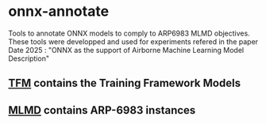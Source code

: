 # onnx-annotate
Tools to annotate ONNX models to comply to ARP6983 MLMD objectives.
These tools were developped and used for experiments refered in the paper Date 2025 : "ONNX as the support of Airborne Machine Learning Model Description"

## [TFM](TFM) contains the Training Framework Models
## [MLMD](MLMD) contains ARP-6983 instances 
